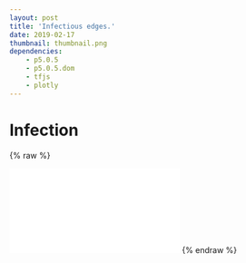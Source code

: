 ```yaml
---
layout: post
title: 'Infectious edges.'
date: 2019-02-17
thumbnail: thumbnail.png
dependencies:
    - p5.0.5
    - p5.0.5.dom
    - tfjs
    - plotly
---
```


# Infection

{% raw %}

<script>
function resizeIframe(obj) {
obj.style.height = obj.contentWindow.document.body.scrollHeight + 'px';
obj.style.width = obj.contentWindow.document.body.scrollWidth + 'px';
}
</script>
<iframe frameborder="0" marginheight="20" marginwidth="35" scrolling="no" onload="resizeIframe(this)" src="p5/graph_infection/index.html"></iframe>
{% endraw %}
